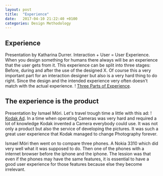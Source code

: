 ```yaml
---
layout: post
title:  "Experience"
date:   2017-04-10 21:22:40 +0100
categories: Design Methodology
---
```

## Experience ##
Presentation by Katharina Durrer.
Interaction + User = User Experience. When you design something for humans there always will be an experience that the user gets from it. This experience can be split into three stages: Before, during and after the use of the designed X.
Of course this a very important part for an interaction designer but also is a very hard thing to do right. Since the design and the intended experience very often doesn't match with the actual experience.
! [Three Parts of Experience](http://log.michaelschoenenberger.ch/wp-content/uploads/2017/04/Experience_Katharina-1024x524.jpg).

## The experience is the product ##
Presentation by Ismael Möri.
Let's travel trough time a little with this ad:
! [Kodak Ad](http://customerceobook.com/wp-content/uploads/2013/05/The-first-Kodak-camera-ca-005.jpg).
In a time when operating Cameras was very hard and required a lot of knowledge Kodak invented a Camera everybody could use. It was not only a product but also the service of developing the pictures. It was such a great user experience that Kodak managed to change Photography forever.

Ismael Möri then went on to compare three phones. A Nokia 3310 which did very well what it was supposed to do. Then one of the phones with a internet browser before the iphone and the iphone.
The lession was that even if the phones may have the same features, it is essential to have a good user experience for those features because else they become irrelevant.
